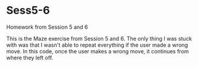 # Sess5-6
Homework from Session 5 and 6

This is the Maze exercise from Session 5 and 6. The only thing I was stuck with was that I wasn't able to repeat everything if the user made a wrong move. In this code, once the user makes a wrong move, it continues from where they left off.
